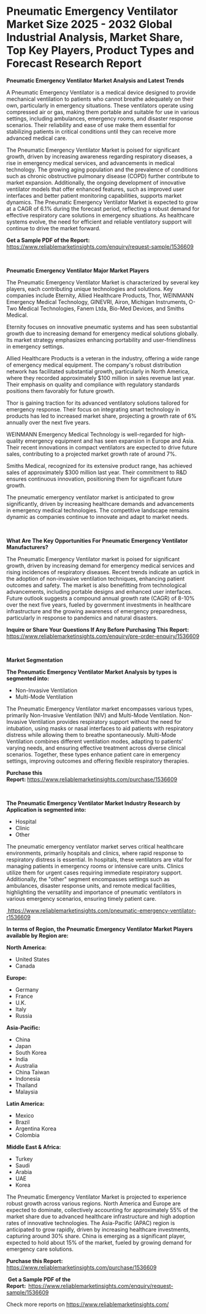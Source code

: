 <p><h1>Pneumatic Emergency Ventilator Market Size 2025 - 2032 Global Industrial Analysis, Market Share, Top Key Players, Product Types and Forecast Research Report</h1></p><p><strong>Pneumatic Emergency Ventilator Market Analysis and Latest Trends</strong></p>
<p><p>A Pneumatic Emergency Ventilator is a medical device designed to provide mechanical ventilation to patients who cannot breathe adequately on their own, particularly in emergency situations. These ventilators operate using compressed air or gas, making them portable and suitable for use in various settings, including ambulances, emergency rooms, and disaster response scenarios. Their reliability and ease of use make them essential for stabilizing patients in critical conditions until they can receive more advanced medical care.</p><p>The Pneumatic Emergency Ventilator Market is poised for significant growth, driven by increasing awareness regarding respiratory diseases, a rise in emergency medical services, and advancements in medical technology. The growing aging population and the prevalence of conditions such as chronic obstructive pulmonary disease (COPD) further contribute to market expansion. Additionally, the ongoing development of innovative ventilator models that offer enhanced features, such as improved user interfaces and better patient monitoring capabilities, supports market dynamics. The Pneumatic Emergency Ventilator Market is expected to grow at a CAGR of 6.1% during the forecast period, reflecting a robust demand for effective respiratory care solutions in emergency situations. As healthcare systems evolve, the need for efficient and reliable ventilatory support will continue to drive the market forward.</p></p>
<p><strong>Get a Sample PDF of the Report:&nbsp;</strong> <a href="https://www.reliablemarketinsights.com/enquiry/request-sample/1536609?utm_campaign=3031&utm_medium=2&utm_source=Github&utm_content=ia&utm_term=11042025&utm_id=pneumatic-emergency-ventilator">https://www.reliablemarketinsights.com/enquiry/request-sample/1536609</a></p>
<p>&nbsp;</p>
<p><strong>Pneumatic Emergency Ventilator Major Market Players</strong></p>
<p><p>The Pneumatic Emergency Ventilator Market is characterized by several key players, each contributing unique technologies and solutions. Key companies include Eternity, Allied Healthcare Products, Thor, WEINMANN Emergency Medical Technology, GINEVRI, Airon, Michigan Instruments, O-Two Medical Technologies, Fanem Ltda, Bio-Med Devices, and Smiths Medical.</p><p>Eternity focuses on innovative pneumatic systems and has seen substantial growth due to increasing demand for emergency medical solutions globally. Its market strategy emphasizes enhancing portability and user-friendliness in emergency settings.</p><p>Allied Healthcare Products is a veteran in the industry, offering a wide range of emergency medical equipment. The company's robust distribution network has facilitated substantial growth, particularly in North America, where they recorded approximately $100 million in sales revenue last year. Their emphasis on quality and compliance with regulatory standards positions them favorably for future growth.</p><p>Thor is gaining traction for its advanced ventilatory solutions tailored for emergency response. Their focus on integrating smart technology in products has led to increased market share, projecting a growth rate of 6% annually over the next five years.</p><p>WEINMANN Emergency Medical Technology is well-regarded for high-quality emergency equipment and has seen expansion in Europe and Asia. Their recent innovations in compact ventilators are expected to drive future sales, contributing to a projected market growth rate of around 7%.</p><p>Smiths Medical, recognized for its extensive product range, has achieved sales of approximately $300 million last year. Their commitment to R&D ensures continuous innovation, positioning them for significant future growth.</p><p>The pneumatic emergency ventilator market is anticipated to grow significantly, driven by increasing healthcare demands and advancements in emergency medical technologies. The competitive landscape remains dynamic as companies continue to innovate and adapt to market needs.</p></p>
<p>&nbsp;</p>
<p><strong>What Are The Key Opportunities For Pneumatic Emergency Ventilator Manufacturers?</strong></p>
<p><p>The Pneumatic Emergency Ventilator market is poised for significant growth, driven by increasing demand for emergency medical services and rising incidences of respiratory diseases. Recent trends indicate an uptick in the adoption of non-invasive ventilation techniques, enhancing patient outcomes and safety. The market is also benefitting from technological advancements, including portable designs and enhanced user interfaces. Future outlook suggests a compound annual growth rate (CAGR) of 8-10% over the next five years, fueled by government investments in healthcare infrastructure and the growing awareness of emergency preparedness, particularly in response to pandemics and natural disasters.</p></p>
<p><strong>Inquire or Share Your Questions If Any Before Purchasing This Report:</strong> <a href="https://www.reliablemarketinsights.com/enquiry/pre-order-enquiry/1536609?utm_campaign=3031&utm_medium=2&utm_source=Github&utm_content=ia&utm_term=11042025&utm_id=pneumatic-emergency-ventilator">https://www.reliablemarketinsights.com/enquiry/pre-order-enquiry/1536609</a></p>
<p>&nbsp;</p>
<p><strong>Market Segmentation</strong></p>
<p><strong>The Pneumatic Emergency Ventilator Market Analysis by types is segmented into:</strong></p>
<p><ul><li>Non-Invasive Ventilation</li><li>Multi-Mode Ventilation</li></ul></p>
<p><p>The Pneumatic Emergency Ventilator market encompasses various types, primarily Non-Invasive Ventilation (NIV) and Multi-Mode Ventilation. Non-Invasive Ventilation provides respiratory support without the need for intubation, using masks or nasal interfaces to aid patients with respiratory distress while allowing them to breathe spontaneously. Multi-Mode Ventilation combines different ventilation modes, adapting to patients' varying needs, and ensuring effective treatment across diverse clinical scenarios. Together, these types enhance patient care in emergency settings, improving outcomes and offering flexible respiratory therapies.</p></p>
<p><strong>Purchase this Report:&nbsp;</strong><a href="https://www.reliablemarketinsights.com/purchase/1536609?utm_campaign=3031&utm_medium=2&utm_source=Github&utm_content=ia&utm_term=11042025&utm_id=pneumatic-emergency-ventilator">https://www.reliablemarketinsights.com/purchase/1536609</a></p>
<p>&nbsp;</p>
<p><strong>The Pneumatic Emergency Ventilator Market Industry Research by Application is segmented into:</strong></p>
<p><ul><li>Hospital</li><li>Clinic</li><li>Other</li></ul></p>
<p><p>The pneumatic emergency ventilator market serves critical healthcare environments, primarily hospitals and clinics, where rapid response to respiratory distress is essential. In hospitals, these ventilators are vital for managing patients in emergency rooms or intensive care units. Clinics utilize them for urgent cases requiring immediate respiratory support. Additionally, the "other" segment encompasses settings such as ambulances, disaster response units, and remote medical facilities, highlighting the versatility and importance of pneumatic ventilators in various emergency scenarios, ensuring timely patient care.</p></p>
<p><a href="https://www.reliablemarketinsights.com/pneumatic-emergency-ventilator-r1536609?utm_campaign=3031&utm_medium=2&utm_source=Github&utm_content=ia&utm_term=11042025&utm_id=pneumatic-emergency-ventilator">&nbsp;https://www.reliablemarketinsights.com/pneumatic-emergency-ventilator-r1536609</a></p>
<p><strong>In terms of Region, the Pneumatic Emergency Ventilator Market Players available by Region are:</strong></p>
<p>
    <p> <strong> North America: </strong>
        <ul>
            <li>United States</li>
            <li>Canada</li>
        </ul>
        </p> 
    <p> <strong> Europe: </strong>
        <ul>
            <li>Germany</li>
            <li>France</li>
            <li>U.K.</li>
            <li>Italy</li>
            <li>Russia</li>
        </ul>
        </p> 
    <p> <strong> Asia-Pacific: </strong>
        <ul>
            <li>China</li>
            <li>Japan</li>
            <li>South Korea</li>
            <li>India</li>
            <li>Australia</li>
            <li>China Taiwan</li>
            <li>Indonesia</li>
            <li>Thailand</li>
            <li>Malaysia</li>
        </ul>
        </p> 
    <p> <strong> Latin America: </strong>
        <ul>
            <li>Mexico</li>
            <li>Brazil</li>
            <li>Argentina Korea</li>
            <li>Colombia</li>
        </ul>
        </p> 
    <p> <strong> Middle East & Africa: </strong>
        <ul>
            <li>Turkey</li>
            <li>Saudi</li>
            <li>Arabia</li>
            <li>UAE</li>
            <li>Korea</li>
        </ul>
    </p>
    </p>
<p><p>The Pneumatic Emergency Ventilator Market is projected to experience robust growth across various regions. North America and Europe are expected to dominate, collectively accounting for approximately 55% of the market share due to advanced healthcare infrastructure and high adoption rates of innovative technologies. The Asia-Pacific (APAC) region is anticipated to grow rapidly, driven by increasing healthcare investments, capturing around 30% share. China is emerging as a significant player, expected to hold about 15% of the market, fueled by growing demand for emergency care solutions.</p></p>
<p><strong>Purchase this Report: </strong><a href="https://www.reliablemarketinsights.com/purchase/1536609?utm_campaign=3031&utm_medium=2&utm_source=Github&utm_content=ia&utm_term=11042025&utm_id=pneumatic-emergency-ventilator">https://www.reliablemarketinsights.com/purchase/1536609</a></p>
<p>&nbsp;<strong>Get a Sample PDF of the Report:&nbsp;&nbsp;</strong><a href="https://www.reliablemarketinsights.com/enquiry/request-sample/1536609?utm_campaign=3031&utm_medium=2&utm_source=Github&utm_content=ia&utm_term=11042025&utm_id=pneumatic-emergency-ventilator">https://www.reliablemarketinsights.com/enquiry/request-sample/1536609</a></p>
<p><strong></strong></p>
<p>Check more reports on <a href="https://www.reliablemarketinsights.com/?utm_campaign=3031&utm_medium=2&utm_source=Github&utm_content=ia&utm_term=11042025&utm_id=pneumatic-emergency-ventilator">https://www.reliablemarketinsights.com/</a></p>